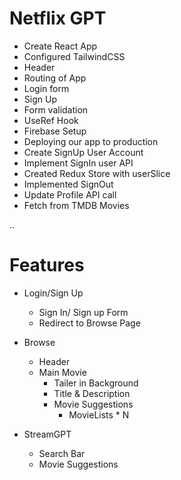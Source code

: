 
# Netflix GPT

- Create React App
- Configured TailwindCSS
- Header
- Routing of App
- Login form
- Sign Up
- Form validation
- UseRef Hook
- Firebase Setup
- Deploying our app to production
- Create SignUp User Account
- Implement SignIn user API
- Created Redux Store with userSlice
- Implemented SignOut
- Update Profile API call
- Fetch from TMDB Movies

..
# Features

- Login/Sign Up
    - Sign In/ Sign up Form
    - Redirect to Browse Page

- Browse
    - Header
    - Main Movie
        - Tailer in Background
        - Title & Description
        - Movie Suggestions
            - MovieLists * N

- StreamGPT
    - Search Bar
    - Movie Suggestions

